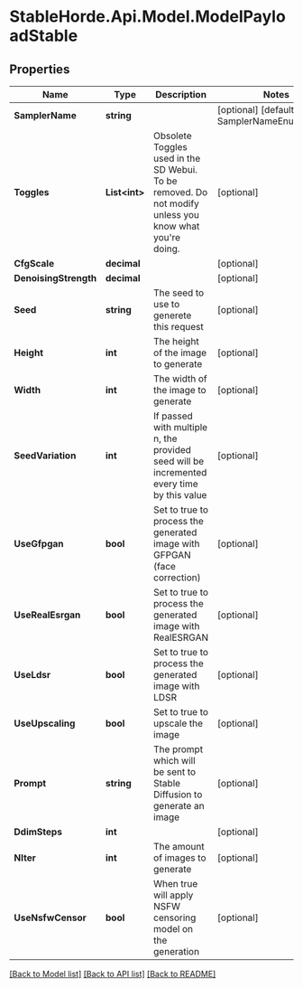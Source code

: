 # StableHorde.Api.Model.ModelPayloadStable

## Properties

Name | Type | Description | Notes
------------ | ------------- | ------------- | -------------
**SamplerName** | **string** |  | [optional] [default to SamplerNameEnum.KEuler]
**Toggles** | **List&lt;int&gt;** | Obsolete Toggles used in the SD Webui. To be removed. Do not modify unless you know what you&#39;re doing. | [optional] 
**CfgScale** | **decimal** |  | [optional] 
**DenoisingStrength** | **decimal** |  | [optional] 
**Seed** | **string** | The seed to use to generete this request | [optional] 
**Height** | **int** | The height of the image to generate | [optional] 
**Width** | **int** | The width of the image to generate | [optional] 
**SeedVariation** | **int** | If passed with multiple n, the provided seed will be incremented every time by this value | [optional] 
**UseGfpgan** | **bool** | Set to true to process the generated image with GFPGAN (face correction) | [optional] 
**UseRealEsrgan** | **bool** | Set to true to process the generated image with RealESRGAN | [optional] 
**UseLdsr** | **bool** | Set to true to process the generated image with LDSR | [optional] 
**UseUpscaling** | **bool** | Set to true to upscale the image | [optional] 
**Prompt** | **string** | The prompt which will be sent to Stable Diffusion to generate an image | [optional] 
**DdimSteps** | **int** |  | [optional] 
**NIter** | **int** | The amount of images to generate | [optional] 
**UseNsfwCensor** | **bool** | When true will apply NSFW censoring model on the generation | [optional] 

[[Back to Model list]](../README.md#documentation-for-models) [[Back to API list]](../README.md#documentation-for-api-endpoints) [[Back to README]](../README.md)


